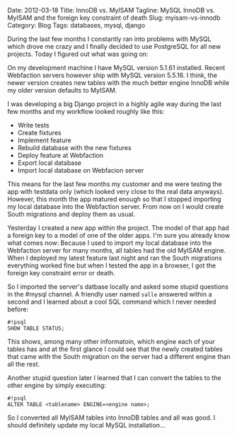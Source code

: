 Date: 2012-03-18
Title: InnoDB vs. MyISAM 
Tagline: MySQL InnoDB vs. MyISAM and the foreign key constraint of death
Slug: myisam-vs-innodb
Category: Blog
Tags: databases, mysql, django

During the last few months I constantly ran into problems with MySQL which
drove me crazy and I finally decided to use PostgreSQL for all new projects.
Today I figured out what was going on:

On my development machine I have MySQL version 5.1.61 installed. Recent
Webfaction servers however ship with MySQL version 5.5.16. I think, the newer
version creates new tables with the much better engine InnoDB while my older
version defaults to MyISAM.

I was developing a big Django project in a highly agile way during the last
few months and my workflow looked roughly like this:

* Write tests
* Create fixtures
* Implement feature
* Rebuild database with the new fixtures
* Deploy feature at Webfaction
* Export local database
* Import local database on Webfacion server

This means for the last few months my customer and me were testing the app with
testdata only (which looked very close to the real data anyways). However, this
month the app matured enough so that I stopped importing my local database into
the Webfaction server. From now on I would create South migrations and deploy
them as usual.

Yesterday I created a new app within the project. The model of that app had a
foreign key to a model of one of the older apps. I'm sure you already know what
comes now: Because I used to import my local database into the Webfaction
server for many months, all tables had the old MyISAM engine. When I deployed
my latest feature last night and ran the South migrations everything worked
fine but when I tested the app in a browser, I got the foreign key constraint
error or death.

So I imported the server's datbase locally and asked some stupid questions in
the #mysql channel. A friendly user named ``salle`` answered within a second
and I learned about a cool SQL command which I never needed before:

    #!psql
    SHOW TABLE STATUS;

This shows, among many other informatoin, which engine each of your tables has
and at the first glance I could see that the newly created tables that came
with the South migration on the server had a different engine than all the
rest.

Another stupid question later I learned that I can convert the tables to the
other engine by simply executing:

    #!psql
    ALTER TABLE <tablename> ENGINE=<engine name>;

So I converted all MyISAM tables into InnoDB tables and all was good. I should
definitely update my local MySQL installation...
